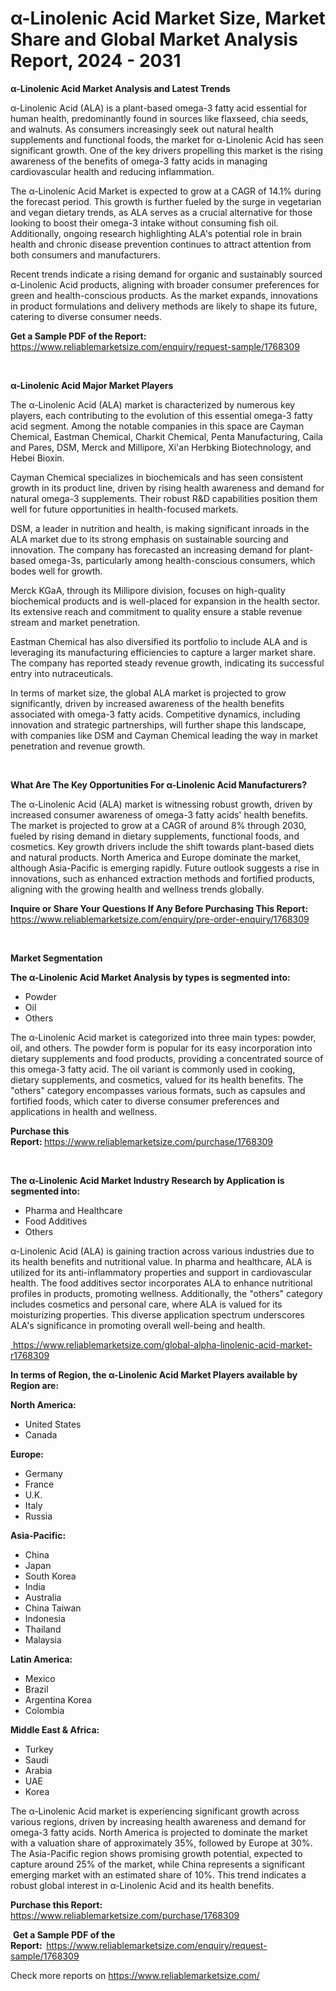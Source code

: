 <p><h1>α-Linolenic Acid Market Size, Market Share and Global Market Analysis Report, 2024 - 2031</h1></p><p><strong>α-Linolenic Acid Market Analysis and Latest Trends</strong></p>
<p><p>α-Linolenic Acid (ALA) is a plant-based omega-3 fatty acid essential for human health, predominantly found in sources like flaxseed, chia seeds, and walnuts. As consumers increasingly seek out natural health supplements and functional foods, the market for α-Linolenic Acid has seen significant growth. One of the key drivers propelling this market is the rising awareness of the benefits of omega-3 fatty acids in managing cardiovascular health and reducing inflammation.</p><p>The α-Linolenic Acid Market is expected to grow at a CAGR of 14.1% during the forecast period. This growth is further fueled by the surge in vegetarian and vegan dietary trends, as ALA serves as a crucial alternative for those looking to boost their omega-3 intake without consuming fish oil. Additionally, ongoing research highlighting ALA's potential role in brain health and chronic disease prevention continues to attract attention from both consumers and manufacturers.</p><p>Recent trends indicate a rising demand for organic and sustainably sourced α-Linolenic Acid products, aligning with broader consumer preferences for green and health-conscious products. As the market expands, innovations in product formulations and delivery methods are likely to shape its future, catering to diverse consumer needs.</p></p>
<p><strong>Get a Sample PDF of the Report:&nbsp;</strong> <a href="https://www.reliablemarketsize.com/enquiry/request-sample/1768309?utm_campaign=1929&utm_medium=2&utm_source=Github&utm_content=ia&utm_term=27122024&utm_id=a-linolenic-acid">https://www.reliablemarketsize.com/enquiry/request-sample/1768309</a></p>
<p>&nbsp;</p>
<p><strong>α-Linolenic Acid Major Market Players</strong></p>
<p><p>The α-Linolenic Acid (ALA) market is characterized by numerous key players, each contributing to the evolution of this essential omega-3 fatty acid segment. Among the notable companies in this space are Cayman Chemical, Eastman Chemical, Charkit Chemical, Penta Manufacturing, Caila and Pares, DSM, Merck and Millipore, Xi'an Herbking Biotechnology, and Hebei Bioxin.</p><p>Cayman Chemical specializes in biochemicals and has seen consistent growth in its product line, driven by rising health awareness and demand for natural omega-3 supplements. Their robust R&D capabilities position them well for future opportunities in health-focused markets.</p><p>DSM, a leader in nutrition and health, is making significant inroads in the ALA market due to its strong emphasis on sustainable sourcing and innovation. The company has forecasted an increasing demand for plant-based omega-3s, particularly among health-conscious consumers, which bodes well for growth.</p><p>Merck KGaA, through its Millipore division, focuses on high-quality biochemical products and is well-placed for expansion in the health sector. Its extensive reach and commitment to quality ensure a stable revenue stream and market penetration.</p><p>Eastman Chemical has also diversified its portfolio to include ALA and is leveraging its manufacturing efficiencies to capture a larger market share. The company has reported steady revenue growth, indicating its successful entry into nutraceuticals.</p><p>In terms of market size, the global ALA market is projected to grow significantly, driven by increased awareness of the health benefits associated with omega-3 fatty acids. Competitive dynamics, including innovation and strategic partnerships, will further shape this landscape, with companies like DSM and Cayman Chemical leading the way in market penetration and revenue growth.</p></p>
<p>&nbsp;</p>
<p><strong>What Are The Key Opportunities For α-Linolenic Acid Manufacturers?</strong></p>
<p><p>The α-Linolenic Acid (ALA) market is witnessing robust growth, driven by increased consumer awareness of omega-3 fatty acids' health benefits. The market is projected to grow at a CAGR of around 8% through 2030, fueled by rising demand in dietary supplements, functional foods, and cosmetics. Key growth drivers include the shift towards plant-based diets and natural products. North America and Europe dominate the market, although Asia-Pacific is emerging rapidly. Future outlook suggests a rise in innovations, such as enhanced extraction methods and fortified products, aligning with the growing health and wellness trends globally.</p></p>
<p><strong>Inquire or Share Your Questions If Any Before Purchasing This Report:</strong> <a href="https://www.reliablemarketsize.com/enquiry/pre-order-enquiry/1768309?utm_campaign=1929&utm_medium=2&utm_source=Github&utm_content=ia&utm_term=27122024&utm_id=a-linolenic-acid">https://www.reliablemarketsize.com/enquiry/pre-order-enquiry/1768309</a></p>
<p>&nbsp;</p>
<p><strong>Market Segmentation</strong></p>
<p><strong>The α-Linolenic Acid Market Analysis by types is segmented into:</strong></p>
<p><ul><li>Powder</li><li>Oil</li><li>Others</li></ul></p>
<p><p>The α-Linolenic Acid market is categorized into three main types: powder, oil, and others. The powder form is popular for its easy incorporation into dietary supplements and food products, providing a concentrated source of this omega-3 fatty acid. The oil variant is commonly used in cooking, dietary supplements, and cosmetics, valued for its health benefits. The "others" category encompasses various formats, such as capsules and fortified foods, which cater to diverse consumer preferences and applications in health and wellness.</p></p>
<p><strong>Purchase this Report:&nbsp;</strong><a href="https://www.reliablemarketsize.com/purchase/1768309?utm_campaign=1929&utm_medium=2&utm_source=Github&utm_content=ia&utm_term=27122024&utm_id=a-linolenic-acid">https://www.reliablemarketsize.com/purchase/1768309</a></p>
<p>&nbsp;</p>
<p><strong>The α-Linolenic Acid Market Industry Research by Application is segmented into:</strong></p>
<p><ul><li>Pharma and Healthcare</li><li>Food Additives</li><li>Others</li></ul></p>
<p><p>α-Linolenic Acid (ALA) is gaining traction across various industries due to its health benefits and nutritional value. In pharma and healthcare, ALA is utilized for its anti-inflammatory properties and support in cardiovascular health. The food additives sector incorporates ALA to enhance nutritional profiles in products, promoting wellness. Additionally, the "others" category includes cosmetics and personal care, where ALA is valued for its moisturizing properties. This diverse application spectrum underscores ALA's significance in promoting overall well-being and health.</p></p>
<p><a href="https://www.reliablemarketsize.com/global-alpha-linolenic-acid-market-r1768309?utm_campaign=1929&utm_medium=2&utm_source=Github&utm_content=ia&utm_term=27122024&utm_id=a-linolenic-acid">&nbsp;https://www.reliablemarketsize.com/global-alpha-linolenic-acid-market-r1768309</a></p>
<p><strong>In terms of Region, the α-Linolenic Acid Market Players available by Region are:</strong></p>
<p>
    <p> <strong> North America: </strong>
        <ul>
            <li>United States</li>
            <li>Canada</li>
        </ul>
        </p> 
    <p> <strong> Europe: </strong>
        <ul>
            <li>Germany</li>
            <li>France</li>
            <li>U.K.</li>
            <li>Italy</li>
            <li>Russia</li>
        </ul>
        </p> 
    <p> <strong> Asia-Pacific: </strong>
        <ul>
            <li>China</li>
            <li>Japan</li>
            <li>South Korea</li>
            <li>India</li>
            <li>Australia</li>
            <li>China Taiwan</li>
            <li>Indonesia</li>
            <li>Thailand</li>
            <li>Malaysia</li>
        </ul>
        </p> 
    <p> <strong> Latin America: </strong>
        <ul>
            <li>Mexico</li>
            <li>Brazil</li>
            <li>Argentina Korea</li>
            <li>Colombia</li>
        </ul>
        </p> 
    <p> <strong> Middle East & Africa: </strong>
        <ul>
            <li>Turkey</li>
            <li>Saudi</li>
            <li>Arabia</li>
            <li>UAE</li>
            <li>Korea</li>
        </ul>
    </p>
    </p>
<p><p>The α-Linolenic Acid market is experiencing significant growth across various regions, driven by increasing health awareness and demand for omega-3 fatty acids. North America is projected to dominate the market with a valuation share of approximately 35%, followed by Europe at 30%. The Asia-Pacific region shows promising growth potential, expected to capture around 25% of the market, while China represents a significant emerging market with an estimated share of 10%. This trend indicates a robust global interest in α-Linolenic Acid and its health benefits.</p></p>
<p><strong>Purchase this Report: </strong><a href="https://www.reliablemarketsize.com/purchase/1768309?utm_campaign=1929&utm_medium=2&utm_source=Github&utm_content=ia&utm_term=27122024&utm_id=a-linolenic-acid">https://www.reliablemarketsize.com/purchase/1768309</a></p>
<p>&nbsp;<strong>Get a Sample PDF of the Report:&nbsp;&nbsp;</strong><a href="https://www.reliablemarketsize.com/enquiry/request-sample/1768309?utm_campaign=1929&utm_medium=2&utm_source=Github&utm_content=ia&utm_term=27122024&utm_id=a-linolenic-acid">https://www.reliablemarketsize.com/enquiry/request-sample/1768309</a></p>
<p><strong></strong></p>
<p>Check more reports on <a href="https://www.reliablemarketsize.com/?utm_campaign=1929&utm_medium=2&utm_source=Github&utm_content=ia&utm_term=27122024&utm_id=a-linolenic-acid">https://www.reliablemarketsize.com/</a></p>